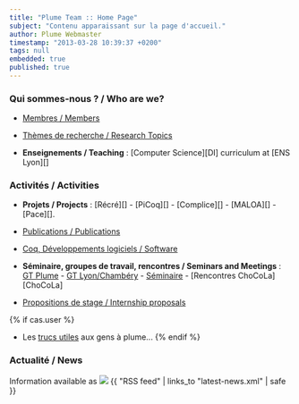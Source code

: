 ```yaml
---
title: "Plume Team :: Home Page"
subject: "Contenu apparaissant sur la page d'accueil."
author: Plume Webmaster
timestamp: "2013-03-28 10:39:37 +0200"
tags: null
embedded: true
published: true
---
```


###  Qui sommes-nous ? / Who are we?

* [Membres / Members][Members]

* [Thèmes de recherche / Research Topics][Research]

* **Enseignements / Teaching** : [Computer Science][DI] curriculum at [ENS Lyon][]

###  Activités / Activities

* **Projets / Projects** : [Récré][] - [PiCoq][] - [Complice][] - [MALOA][] - [Pace][].

* [Publications / Publications][Publications]

* [Coq, Développements logiciels / Software][Software]

* **Séminaire, groupes de travail, rencontres / Seminars and Meetings** :
    [GT Plume][] - [GT Lyon/Chambéry][] - [Séminaire][] - [Rencontres ChoCoLa][ChoCoLa]

* [Propositions de stage / Internship proposals][Internships]

{% if cas.user %}
* Les [trucs utiles][Trucs] aux gens à plume...
{% endif %}

### Actualité / News

Information available as <img src="/{{ site.url }}/img/feed-14x14.png" /> {{ "RSS feed" | links_to "latest-news.xml" | safe }}</p>

<p></p>
<div class="news">
</div>


[Trucs]: Trucs (Trucs utiles aux bêtes à plume)
[Members]: Members (Plume team)
[Research]: Topics (Research topics)
[Publications]: Publications (Publications)
[Software]: Software (Software)
[Internships]: Internships (Internships)

[GT Plume]: Gdt (Groupe de travail Plume)
[GT Coq]: http://www.ens-lyon.fr/LIP/GTCoq/ (Groupe de travail Coq)
[GT Lyon/Chambéry]: <http://www.lama.univ-savoie.fr/index.php?use=seminaires&&lang=fr&equipe=logique&lang=fr> (Groupe de travail Lyon/Chambéry)
[Séminaire]: Seminaire (Séminaire Plume)

